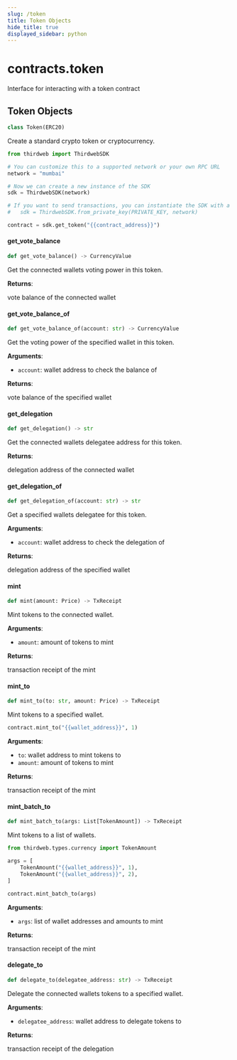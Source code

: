 ```yaml
---
slug: /token
title: Token Objects
hide_title: true
displayed_sidebar: python
---
```

<a id="contracts.token"></a>

# contracts.token

Interface for interacting with a token contract

<a id="contracts.token.Token"></a>

## Token Objects

```python
class Token(ERC20)
```

Create a standard crypto token or cryptocurrency.

```python
from thirdweb import ThirdwebSDK

# You can customize this to a supported network or your own RPC URL
network = "mumbai"

# Now we can create a new instance of the SDK
sdk = ThirdwebSDK(network)

# If you want to send transactions, you can instantiate the SDK with a private key instead:
#   sdk = ThirdwebSDK.from_private_key(PRIVATE_KEY, network)

contract = sdk.get_token("{{contract_address}}")
```

<a id="contracts.token.Token.get_vote_balance"></a>

#### get\_vote\_balance

```python
def get_vote_balance() -> CurrencyValue
```

Get the connected wallets voting power in this token.

**Returns**:

vote balance of the connected wallet

<a id="contracts.token.Token.get_vote_balance_of"></a>

#### get\_vote\_balance\_of

```python
def get_vote_balance_of(account: str) -> CurrencyValue
```

Get the voting power of the specified wallet in this token.

**Arguments**:

- `account`: wallet address to check the balance of

**Returns**:

vote balance of the specified wallet

<a id="contracts.token.Token.get_delegation"></a>

#### get\_delegation

```python
def get_delegation() -> str
```

Get the connected wallets delegatee address for this token.

**Returns**:

delegation address of the connected wallet

<a id="contracts.token.Token.get_delegation_of"></a>

#### get\_delegation\_of

```python
def get_delegation_of(account: str) -> str
```

Get a specified wallets delegatee for this token.

**Arguments**:

- `account`: wallet address to check the delegation of

**Returns**:

delegation address of the specified wallet

<a id="contracts.token.Token.mint"></a>

#### mint

```python
def mint(amount: Price) -> TxReceipt
```

Mint tokens to the connected wallet.

**Arguments**:

- `amount`: amount of tokens to mint

**Returns**:

transaction receipt of the mint

<a id="contracts.token.Token.mint_to"></a>

#### mint\_to

```python
def mint_to(to: str, amount: Price) -> TxReceipt
```

Mint tokens to a specified wallet.

```python
contract.mint_to("{{wallet_address}}", 1)
```

**Arguments**:

- `to`: wallet address to mint tokens to
- `amount`: amount of tokens to mint

**Returns**:

transaction receipt of the mint

<a id="contracts.token.Token.mint_batch_to"></a>

#### mint\_batch\_to

```python
def mint_batch_to(args: List[TokenAmount]) -> TxReceipt
```

Mint tokens to a list of wallets.

```python
from thirdweb.types.currency import TokenAmount

args = [
    TokenAmount("{{wallet_address}}", 1),
    TokenAmount("{{wallet_address}}", 2),
]

contract.mint_batch_to(args)
```

**Arguments**:

- `args`: list of wallet addresses and amounts to mint

**Returns**:

transaction receipt of the mint

<a id="contracts.token.Token.delegate_to"></a>

#### delegate\_to

```python
def delegate_to(delegatee_address: str) -> TxReceipt
```

Delegate the connected wallets tokens to a specified wallet.

**Arguments**:

- `delegatee_address`: wallet address to delegate tokens to

**Returns**:

transaction receipt of the delegation

